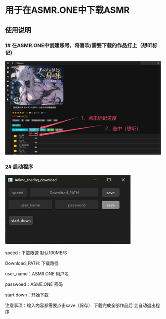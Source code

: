 # 用于在ASMR.ONE中下载ASMR

## 使用说明

### 1# 在ASMR.ONE中创建账号，将喜欢/需要下载的作品打上（想听标记）

![DLsite_WEB](imge/asmr_onr.png)

### 2# 启动程序

![DLsite_WEB](imge/UI.png)

 speed : 下载限速 默认100MB/S 

Download_PATH: 下载路径

user_name：ASMR.ONE 用户名

passwoed：ASME.ONE 密码

start down：开始下载

注意事项：输入内容都需要点击save（保存） 下载完成全部作品后 会自动退出程序

